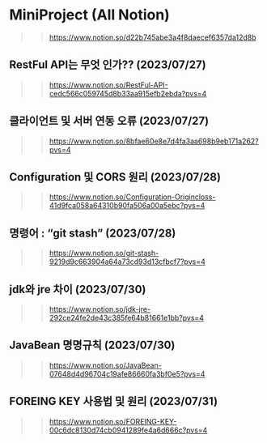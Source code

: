 # MiniProject (All Notion)
>> https://www.notion.so/d22b745abe3a4f8daecef6357da12d8b

## RestFul API는 무엇 인가?? (2023/07/27)
>> https://www.notion.so/RestFul-API-cedc566c059745d8b33aa915efb2ebda?pvs=4

## 클라이언트 및 서버 연동 오류 (2023/07/27)
>> https://www.notion.so/8bfae60e8e7d4fa3aa698b9eb171a262?pvs=4

## Configuration 및 CORS 원리 (2023/07/28)
>> https://www.notion.so/Configuration-Origincloss-41d9fca058a64310b90fa506a00a5ebc?pvs=4

## 명령어 : “git stash”  (2023/07/28)
>> https://www.notion.so/git-stash-9219d9c663904a64a73cd93d13cfbcf7?pvs=4

## jdk와 jre 차이 (2023/07/30)
>> https://www.notion.so/jdk-jre-292ce24fe2de43c385fe64b81661e1bb?pvs=4

## JavaBean 명명규칙 (2023/07/30)
>> https://www.notion.so/JavaBean-07648d4d96704c19afe86660fa3bf0e5?pvs=4

## FOREING KEY 사용법 및 원리 (2023/07/31)
>> https://www.notion.so/FOREING-KEY-00c6dc8130d74cb0941289fe4a6d666c?pvs=4
